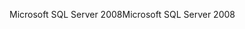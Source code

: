 <span data-ttu-id="1bc92-101">Microsoft SQL Server 2008</span><span class="sxs-lookup"><span data-stu-id="1bc92-101">Microsoft SQL Server 2008</span></span>